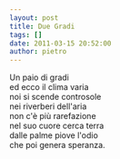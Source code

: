 ```yaml
---
layout: post
title: Due Gradi
tags: []
date: 2011-03-15 20:52:00
author: pietro
---
```

<div dir="ltr" style="text-align: left">Un paio di gradi<br/>ed ecco il clima varia<br/>noi si scende controsole<br/>nei riverberi dell'aria<br/>non c'è più rarefazione<br/>nel suo cuore cerca terra<br/>dalle palme piove l'odio<br/>che poi genera speranza.<br/>
